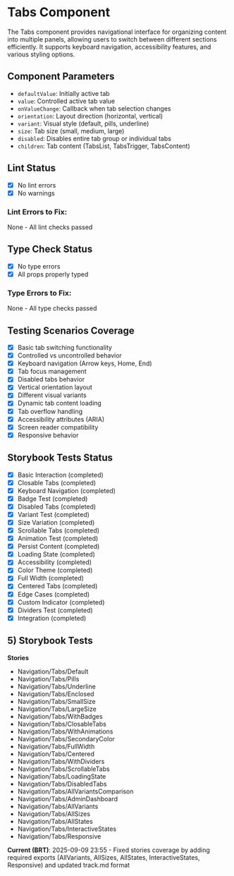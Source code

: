 # Tabs Component

The Tabs component provides navigational interface for organizing content into multiple panels, allowing users to switch between different sections efficiently. It supports keyboard navigation, accessibility features, and various styling options.

## Component Parameters

- `defaultValue`: Initially active tab
- `value`: Controlled active tab value
- `onValueChange`: Callback when tab selection changes
- `orientation`: Layout direction (horizontal, vertical)
- `variant`: Visual style (default, pills, underline)
- `size`: Tab size (small, medium, large)
- `disabled`: Disables entire tab group or individual tabs
- `children`: Tab content (TabsList, TabsTrigger, TabsContent)

## Lint Status

- [x] No lint errors
- [x] No warnings

### Lint Errors to Fix:

None - All lint checks passed

## Type Check Status

- [x] No type errors
- [x] All props properly typed

### Type Errors to Fix:

None - All type checks passed

## Testing Scenarios Coverage

- [x] Basic tab switching functionality
- [x] Controlled vs uncontrolled behavior
- [x] Keyboard navigation (Arrow keys, Home, End)
- [x] Tab focus management
- [x] Disabled tabs behavior
- [x] Vertical orientation layout
- [x] Different visual variants
- [x] Dynamic tab content loading
- [x] Tab overflow handling
- [x] Accessibility attributes (ARIA)
- [x] Screen reader compatibility
- [x] Responsive behavior

## Storybook Tests Status

- [x] Basic Interaction (completed)
- [x] Closable Tabs (completed)
- [x] Keyboard Navigation (completed)
- [x] Badge Test (completed)
- [x] Disabled Tabs (completed)
- [x] Variant Test (completed)
- [x] Size Variation (completed)
- [x] Scrollable Tabs (completed)
- [x] Animation Test (completed)
- [x] Persist Content (completed)
- [x] Loading State (completed)
- [x] Accessibility (completed)
- [x] Color Theme (completed)
- [x] Full Width (completed)
- [x] Centered Tabs (completed)
- [x] Edge Cases (completed)
- [x] Custom Indicator (completed)
- [x] Dividers Test (completed)
- [x] Integration (completed)

## 5) Storybook Tests

**Stories**

- Navigation/Tabs/Default
- Navigation/Tabs/Pills
- Navigation/Tabs/Underline
- Navigation/Tabs/Enclosed
- Navigation/Tabs/SmallSize
- Navigation/Tabs/LargeSize
- Navigation/Tabs/WithBadges
- Navigation/Tabs/ClosableTabs
- Navigation/Tabs/WithAnimations
- Navigation/Tabs/SecondaryColor
- Navigation/Tabs/FullWidth
- Navigation/Tabs/Centered
- Navigation/Tabs/WithDividers
- Navigation/Tabs/ScrollableTabs
- Navigation/Tabs/LoadingState
- Navigation/Tabs/DisabledTabs
- Navigation/Tabs/AllVariantsComparison
- Navigation/Tabs/AdminDashboard
- Navigation/Tabs/AllVariants
- Navigation/Tabs/AllSizes
- Navigation/Tabs/AllStates
- Navigation/Tabs/InteractiveStates
- Navigation/Tabs/Responsive

**Current (BRT)**: 2025-09-09 23:55 - Fixed stories coverage by adding required exports (AllVariants, AllSizes, AllStates, InteractiveStates, Responsive) and updated track.md format
